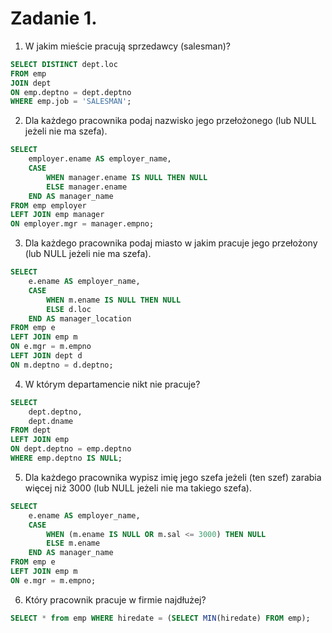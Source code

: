 # Zadanie 1.
1. W jakim mieście pracują sprzedawcy (salesman)?

```sql
SELECT DISTINCT dept.loc
FROM emp
JOIN dept
ON emp.deptno = dept.deptno
WHERE emp.job = 'SALESMAN';
```

2. Dla każdego pracownika podaj nazwisko jego przełożonego (lub NULL jeżeli nie ma szefa).

```sql
SELECT
    employer.ename AS employer_name,
    CASE
        WHEN manager.ename IS NULL THEN NULL
        ELSE manager.ename
    END AS manager_name
FROM emp employer
LEFT JOIN emp manager
ON employer.mgr = manager.empno;
```

3. Dla każdego pracownika podaj miasto w jakim pracuje jego przełożony (lub NULL jeżeli nie ma szefa).

```sql
SELECT 
    e.ename AS employer_name,
    CASE
        WHEN m.ename IS NULL THEN NULL
        ELSE d.loc
    END AS manager_location
FROM emp e
LEFT JOIN emp m
ON e.mgr = m.empno
LEFT JOIN dept d
ON m.deptno = d.deptno;
```

4. W którym departamencie nikt nie pracuje?

```sql
SELECT 
    dept.deptno, 
    dept.dname
FROM dept
LEFT JOIN emp 
ON dept.deptno = emp.deptno
WHERE emp.deptno IS NULL;
```

5. Dla każdego pracownika wypisz imię jego szefa jeżeli (ten szef) zarabia więcej niż 3000 (lub NULL jeżeli nie ma takiego szefa).

```sql
SELECT
    e.ename AS employer_name,
    CASE
        WHEN (m.ename IS NULL OR m.sal <= 3000) THEN NULL
        ELSE m.ename
    END AS manager_name
FROM emp e
LEFT JOIN emp m
ON e.mgr = m.empno;
```

6. Który pracownik pracuje w firmie najdłużej?

```sql
SELECT * from emp WHERE hiredate = (SELECT MIN(hiredate) FROM emp);